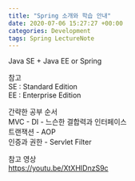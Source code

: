 ```yaml
---
title: "Spring 소개와 학습 안내"
date: 2020-07-06 15:27:27 +00:00
categories: Development
tags: Spring LectureNote
---
```


Java SE + Java EE or Spring  


참고  
SE : Standard Edition  
EE : Enterprise Edition


간략한 공부 순서  
MVC - DI - 느슨한 결합력과 인터페이스  
트랜잭션 - AOP  
인증과 권한 - Servlet Filter  


참고 영상  
https://youtu.be/XtXHIDnzS9c
